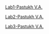 # 
[Lab1-Pastukh V.A.](https://github.com/LilVovan/Pastukh-IK-31/tree/master/lab1)

[Lab2-Pastukh V.A.](https://github.com/LilVovan/Pastukh-IK-31/tree/master/lab2)

[Lab3-Pastukh V.A.](https://github.com/LilVovan/Pastukh-IK-31/tree/master/lab3)